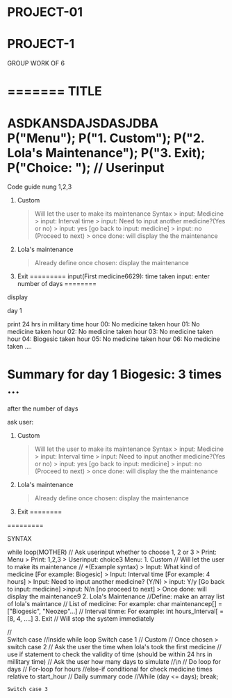 # PROJECT-01

# PROJECT-1
GROUP WORK OF 6

=======
TITLE
========
ASDKANSDAJSDASJDBA
P("Menu");
P("1. Custom");
P("2. Lola's Maintenance");
P("3. Exit);
P("Choice: "); // Userinput
==========

Code guide nung 1,2,3
1. Custom
	> Will let the user to make its maintenance
	> Syntax
		> input: Medicine
		> input: Interval time
		> input: Need to input another medicine?(Yes or no)
			> input: yes [go back to input: medicine]
			> input: no (Proceed to next)
		> once done: will display the the maintenance

2. Lola's maintenance
	> Already define
	> once chosen: display the maintenance
3. Exit
=========
input(First medicine6629): time taken
input: enter number of days
========

display

day 1

print 24 hrs in military time
hour 00: No medicine taken
hour 01: No medicine taken
hour 02: No medicine taken
hour 03: No medicine taken
hour 04: Biogesic taken
hour 05: No medicine taken
hour 06: No medicine taken
....

Summary for day 1
Biogesic: 3 times
...
=======
after the number of days

ask user:

1. Custom
	> Will let the user to make its maintenance
	> Syntax
		> input: Medicine
		> input: Interval time
		> input: Need to input another medicine?(Yes or no)
			> input: yes [go back to input: medicine]
			> input: no (Proceed to next)
		> once done: will display the the maintenance

2. Lola's maintenance
	> Already define
	> once chosen: display the maintenance
3. Exit
========



=========



SYNTAX

while loop(MOTHER)
	// Ask userinput whether to choose 1, 2 or 3
     > Print: Menu
     > Print: 1,2,3
     > Userinput: choice3
	Menu:
	1. Custom
      // Will let the user to make its maintenance
         // *(Example syntax)
          > Input: What kind of medicine [For example: Biogesic]
          > Input: Interval time [For example: 4 hours]
          > Input: Need to input another medicine? (Y/N)
            > input: Y/y [Go back to input: medicine]
            >input: N/n [no proceed to next]
          > Once done: will display the maintenance9
	2. Lola's Maintenance
     //Define: make an array list of lola's maintance
      // List of medicine: For example: char maintenancep[] = ["Biogesic", "Neozep"...]
      // Interval tinme: For example: int hours_Interval[ = [8, 4, ....]
	3. Exit
    // Will stop the system immediately

//    
Switch case //Inside while loop
		Switch case 1 // Custom
			// Once chosen
			> 
		switch case 2
		    // Ask the user the time when lola's took the first medicine
				// use if statement to check the validity of time (should be within 24 hrs in millitary time)
			// Ask the user how many days to simulate
			//\n
			//  Do loop for days
				// For-loop for hours 
					//else-if conditional for check medicine times relative to start_hour
				// Daily summary code
			//While (day <= days);
                break;
			
    Switch case 3
	




